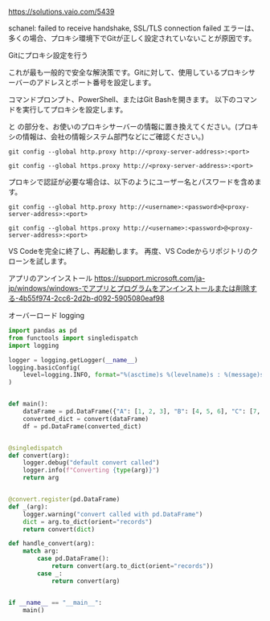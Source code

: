 https://solutions.vaio.com/5439

schanel: failed to receive handshake, SSL/TLS connection failed エラーは、多くの場合、プロキシ環境下でGitが正しく設定されていないことが原因です。

Gitにプロキシ設定を行う

これが最も一般的で安全な解決策です。Gitに対して、使用しているプロキシサーバーのアドレスとポート番号を設定します。

コマンドプロンプト、PowerShell、またはGit Bashを開きます。
以下のコマンドを実行してプロキシを設定します。

<proxy-server-address> と <port> の部分を、お使いのプロキシサーバーの情報に置き換えてください。(プロキシの情報は、会社の情報システム部門などにご確認ください。)
```bush
git config --global http.proxy http://<proxy-server-address>:<port>
```
```bush
git config --global https.proxy http://<proxy-server-address>:<port>
```
プロキシで認証が必要な場合は、以下のようにユーザー名とパスワードを含めます。
```bush
git config --global http.proxy http://<username>:<password>@<proxy-server-address>:<port>
```
```bush
git config --global https.proxy http://<username>:<password>@<proxy-server-address>:<port>
```
VS Codeを完全に終了し、再起動します。
再度、VS Codeからリポジトリのクローンを試します。


アプリのアンインストール
https://support.microsoft.com/ja-jp/windows/windows-でアプリとプログラムをアンインストールまたは削除する-4b55f974-2cc6-2d2b-d092-5905080eaf98





オーバーロード
logging

```Python
import pandas as pd
from functools import singledispatch
import logging

logger = logging.getLogger(__name__)
logging.basicConfig(
    level=logging.INFO, format="%(asctime)s %(levelname)s : %(message)s"
)


def main():
    dataFrame = pd.DataFrame({"A": [1, 2, 3], "B": [4, 5, 6], "C": [7, 8, 9]})
    converted_dict = convert(dataFrame)
    df = pd.DataFrame(converted_dict)


@singledispatch
def convert(arg):
    logger.debug("default convert called")
    logger.info(f"Converting {type(arg)}")
    return arg


@convert.register(pd.DataFrame)
def _(arg):
    logger.warning("convert called with pd.DataFrame")
    dict = arg.to_dict(orient="records")
    return convert(dict)

def handle_convert(arg):
    match arg:
        case pd.DataFrame():
            return convert(arg.to_dict(orient="records"))
        case _:
            return convert(arg)


if __name__ == "__main__":
    main()
```

